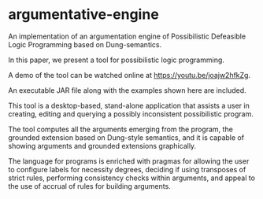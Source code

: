 # argumentative-engine
An implementation of an argumentation engine of Possibilistic Defeasible Logic Programming based on Dung-semantics.

In this paper, we present a tool for possibilistic logic programming.

A demo of the tool can be watched online at https://youtu.be/joajw2hfkZg.

An executable JAR file along with the examples shown here are included. 

This tool is a desktop-based, stand-alone application that assists a user in creating, editing
and querying a possibly inconsistent possibilistic program.

The tool computes all the arguments emerging from the program,
the grounded extension based on Dung-style semantics,
and it is capable of showing arguments and grounded extensions graphically.

The language for programs is enriched with pragmas for allowing the user to configure labels for 
necessity degrees, deciding if using transposes of strict rules, performing consistency checks
within arguments, and appeal to the use of accrual of rules for building arguments.
